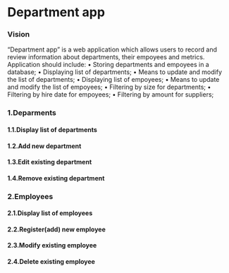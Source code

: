 # Department app
### Vision
“Department app” is a web application which allows users to record and review information about departments, their empoyees and metrics.
Application should include:
•	Storing departments and empoyees in a database;
•	Displaying list of departments;
•	Means to update and modify the list of departments;
•	Displaying list of empoyees;
•	Means to update and modify the list of empoyees;
•	Filtering by size for departments;
•	Filtering by hire date for empoyees;
•	Filtering by amount for suppliers;
### 1.Deparments
#### 1.1.Display list of departments
#### 1.2.Add new department
#### 1.3.Edit existing department
#### 1.4.Remove existing department
### 2.Employees
#### 2.1.Display list of employees
#### 2.2.Register(add) new employee
#### 2.3.Modify existing employee
#### 2.4.Delete existing employee
